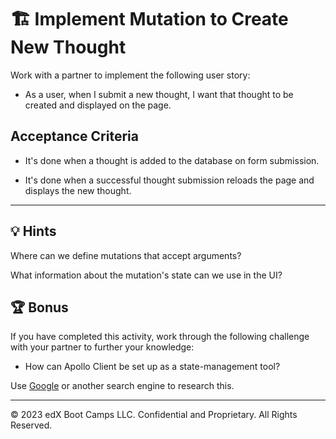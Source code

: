 # 🏗️ Implement Mutation to Create New Thought

Work with a partner to implement the following user story:

* As a user, when I submit a new thought, I want that thought to be created and displayed on the page.

## Acceptance Criteria

* It's done when a thought is added to the database on form submission.

* It's done when a successful thought submission reloads the page and displays the new thought.

---

## 💡 Hints

Where can we define mutations that accept arguments?

What information about the mutation's state can we use in the UI? 

## 🏆 Bonus

If you have completed this activity, work through the following challenge with your partner to further your knowledge:

* How can Apollo Client be set up as a state-management tool?

Use [Google](https://www.google.com) or another search engine to research this.

---
© 2023 edX Boot Camps LLC. Confidential and Proprietary. All Rights Reserved.
